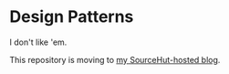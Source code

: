 # Design Patterns

I don't like 'em.

This repository is moving to [my SourceHut-hosted blog](https://passionatepragmatism.blog/design-patterns.html).
